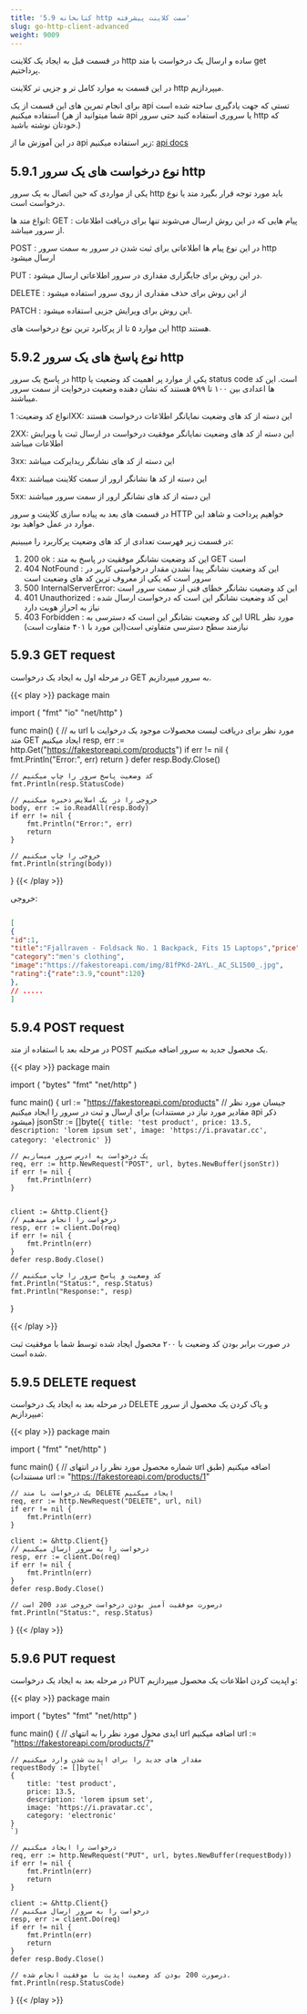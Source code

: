 ```yaml
---
title: '5.9 کتابخانه http سمت کلاینت پیشرفته'
slug: go-http-client-advanced
weight: 9009
---
```



در قسمت قبل به ایجاد یک کلاینت http ساده و ارسال یک درخواست با متد get پرداختیم.

در این قسمت به موارد کامل تر و جزیی تر کلاینت http میپردازیم.

برای انجام تمرین های این قسمت از یک api تستی که جهت یادگیری ساخته شده است استفاده میکنیم (شما میتوانید از هر api یا سروری استفاده کنید حتی سرور http که خودتان نوشته باشید.)


در این آموزش ما از api زیر استفاده میکنیم:
[api docs](https://fakestoreapi.com/docs)

## 5.9.1 نوع درخواست های یک سرور http
یکی از مواردی که حین اتصال به یک سرور http باید مورد توجه قرار بگیرد متد یا نوع درخواست است.

انواع متد ها:
GET : پیام هایی که در این روش ارسال می‌شوند تنها برای دریافت اطلاعات از سرور میباشد.

POST : در این نوع پیام ها اطلاعاتی برای ثبت شدن در سرور به سمت سرور http ارسال میشود

PUT : در این روش برای جایگزاری مقداری در سرور اطلاعاتی ارسال میشود.

DELETE : از این روش برای حذف مقداری از روی سرور استفاده میشود

PATCH : این روش برای ویرایش جزیی استفاده میشود.

این موارد ۵ تا از پرکابرد ترین نوع درخواست های http هستند.



## 5.9.2 نوع پاسخ های یک سرور http
در پاسخ یک سرور http یکی از موارد پر اهمیت کد وضعیت یا status code است.
این کد ها اعدادی بین ۱۰۰ تا ۵۹۹ هستند که نشان دهنده وضعیت درخوایت از سمت سرور میباشند.

انواع کد وضعیت:
1XX: این دسته از کد های وضعیت نمایانگر اطلاعات درخواست هستند

2XX: این دسته از کد های وضعیت نمایانگر موفقیت درخواست در ارسال ثبت یا ویرایش اطلاعات میباشد

3xx: این دسته از کد های نشانگر ریدایرکت میباشد

4xx: این دسته از کد ها نشانگر ارور از سمت کلاینت میباشند

5xx: این دسته از کد های نشانگر ارور از سمت سرور میباشند

در قسمت های بعد به پیاده سازی کلاینت و سرور HTTP خواهیم پرداخت و شاهد این موارد در عمل خواهید بود.

در قسمت زیر فهرست تعدادی از کد های وضعیت پرکاربرد را میبینیم:
1. 200 ok : این کد وضعیت نشانگر موفقیت در پاسخ به متد GET است
2. 404 NotFound : این کد وضعیت نشانگر پیدا نشدن مقدار درخواستی کاربر در سرور است که یکی از معروف ترین کد های وضعیت است
3. 500 InternalServerError: این کد وضعیت نشانگر خطای فنی از سمت سرور است
4. 401 Unauthorized : این کد وضعیت نشانگر این است که درخواست ارسال شده نیاز به احراز هویت دارد
5. 403 Forbidden : این کد وضعیت نشانگر این است که دسترسی به URL مورد نظر نیازمند سطح دسترسی متفاوتی است(این مورد با ۴۰۱ متفاوت است)


## 5.9.3 GET request
در مرحله اول به ایجاد یک درخواست GET به سرور میپردازیم.

{{< play >}}
package main

import (
	"fmt"
	"io"
	"net/http"
)

func main() {
	// به url مورد نظر برای دریافت لیست محصولات موجود یک درخوایت با متد GET ایجاد میکنیم
	resp, err := http.Get("https://fakestoreapi.com/products")
	if err != nil {
		fmt.Println("Error:", err)
		return
	}
	defer resp.Body.Close()

	// کد وضعیت پاسخ سرور را چاپ میکنیم
	fmt.Println(resp.StatusCode)

	// خروجی را در یک اسلایس ذخیره میکنیم
	body, err := io.ReadAll(resp.Body)
	if err != nil {
		fmt.Println("Error:", err)
		return
	}

	// خروجی را چاپ میکنیم
	fmt.Println(string(body))
}
{{< /play >}}

خروجی:


```json

[
{
"id":1,
"title":"Fjallraven - Foldsack No. 1 Backpack, Fits 15 Laptops","price":109.95,"description":"Your perfect pack for everyday use and walks in the forest. Stash your laptop (up to 15 inches) in the padded sleeve, your everyday",
"category":"men's clothing",
"image":"https://fakestoreapi.com/img/81fPKd-2AYL._AC_SL1500_.jpg",
"rating":{"rate":3.9,"count":120}
},
// .....
]

```

## 5.9.4 POST request
در مرحله بعد با استفاده از متد POST یک محصول جدید به سرور اضافه میکنیم.

{{< play >}}
package main

import (
    "bytes"
    "fmt"
    "net/http"
)

func main() {
    url := "https://fakestoreapi.com/products"
    // جیسان مورد نظر برای ارسال و ثبت در سرور را ایجاد میکنیم (مقادیر مورد نیاز در مستندات api ذکر میشود)
    jsonStr := []byte(`
	{
		title: 'test product',
		price: 13.5,
		description: 'lorem ipsum set',
		image: 'https://i.pravatar.cc',
		category: 'electronic'
	}
	`)

    // یک درخواست یه ادرس سرور میسازیم
    req, err := http.NewRequest("POST", url, bytes.NewBuffer(jsonStr))
    if err != nil {
        fmt.Println(err)
    }


    client := &http.Client{}
    // درخواست را انجام میدهیم
    resp, err := client.Do(req)
    if err != nil {
        fmt.Println(err)
    }
    defer resp.Body.Close()

    // کد وضعیت و پاسخ سرور را چاپ میکنیم
    fmt.Println("Status:", resp.Status)
    fmt.Println("Response:", resp)
}

{{< /play >}}

در صورت برابر بودن کد وضعیت با ۲۰۰ محصول ایجاد شده توسط شما با موفقیت ثبت شده است.


## 5.9.5 DELETE request
در مرحله بعد به ایجاد یک درخواست DELETE و پاک کردن یک محصول از سرور میپردازیم:

{{< play >}}
package main

import (
	"fmt"
	"net/http"
)

func main() {
	// شماره محصول مورد نظر را در انتهای url اضافه میکنیم (طبق مستندات)
	url := "https://fakestoreapi.com/products/1"

	// یک درخواست با متد DELETE ایجاد میکنیم
	req, err := http.NewRequest("DELETE", url, nil)
	if err != nil {
		fmt.Println(err)
	}

	client := &http.Client{}
	// درخواست را به سرور ارسال میکنیم
	resp, err := client.Do(req)
	if err != nil {
		fmt.Println(err)
	}
	defer resp.Body.Close()

	// درصورت موفقیت آمیز بودن درخواست خروجی عدد 200 است
	fmt.Println("Status:", resp.Status)
}
{{< /play >}}

## 5.9.6 PUT request
در مرحله بعد به ایجاد یک درخواست PUT و اپدیت کردن اطلاعات یک محصول میپردازیم:

{{< play >}}
package main

import (
	"bytes"
	"fmt"
	"net/http"
)

func main() {
	// ایدی محول مورد نظر را به انتهای url اضافه میکنیم
	url := "https://fakestoreapi.com/products/7"

	// مقدار های جدید را برای اپدیت شدن وارد میکنیم
	requestBody := []byte(`
	{
		title: 'test product',
		price: 13.5,
		description: 'lorem ipsum set',
		image: 'https://i.pravatar.cc',
		category: 'electronic'
	}
	`)

	// درخواست را ایجاد میکنیم
	req, err := http.NewRequest("PUT", url, bytes.NewBuffer(requestBody))
	if err != nil {
		fmt.Println(err)
		return
	}

	client := &http.Client{}
	// درخواست را به سرور ارسال میکنیم
	resp, err := client.Do(req)
	if err != nil {
		fmt.Println(err)
		return
	}
	defer resp.Body.Close()

	// درصورت 200 بودن کد وضعیت اپدیت با موفقیت انجام شده.
	fmt.Println(resp.StatusCode)
}
{{< /play >}}
